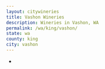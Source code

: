 ```yaml
---
layout: citywineries
title: Vashon Wineries
description: Wineries in Vashon, WA
permalink: /wa/king/vashon/
state: wa
county: king
city: vashon
---
```

-
